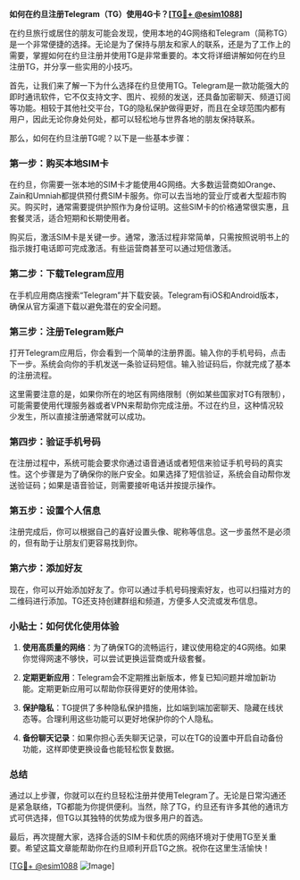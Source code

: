 **如何在约旦注册Telegram（TG）使用4G卡？[[TG💪+ @esim1088](https://t.me/s/esim1088)]**

在约旦旅行或居住的朋友可能会发现，使用本地的4G网络和Telegram（简称TG）是一个非常便捷的选择。无论是为了保持与朋友和家人的联系，还是为了工作上的需要，掌握如何在约旦注册并使用TG是非常重要的。本文将详细讲解如何在约旦注册TG，并分享一些实用的小技巧。

首先，让我们来了解一下为什么选择在约旦使用TG。Telegram是一款功能强大的即时通讯软件，它不仅支持文字、图片、视频的发送，还具备加密聊天、频道订阅等功能。相较于其他社交平台，TG的隐私保护做得更好，而且在全球范围内都有用户，因此无论你身处何处，都可以轻松地与世界各地的朋友保持联系。

那么，如何在约旦注册TG呢？以下是一些基本步骤：

### **第一步：购买本地SIM卡**
在约旦，你需要一张本地的SIM卡才能使用4G网络。大多数运营商如Orange、Zain和Umniah都提供预付费SIM卡服务。你可以去当地的营业厅或者大型超市购买。购买时，通常需要提供护照作为身份证明。这些SIM卡的价格通常很实惠，且套餐灵活，适合短期和长期使用者。

购买后，激活SIM卡是关键一步。通常，激活过程非常简单，只需按照说明书上的指示拨打电话即可完成激活。有些运营商甚至可以通过短信激活。

### **第二步：下载Telegram应用**
在手机应用商店搜索“Telegram”并下载安装。Telegram有iOS和Android版本，确保从官方渠道下载以避免潜在的安全问题。

### **第三步：注册Telegram账户**
打开Telegram应用后，你会看到一个简单的注册界面。输入你的手机号码，点击下一步。系统会向你的手机发送一条验证码短信。输入验证码后，你就完成了基本的注册流程。

这里需要注意的是，如果你所在的地区有网络限制（例如某些国家对TG有限制），可能需要使用代理服务器或者VPN来帮助你完成注册。不过在约旦，这种情况较少发生，所以直接注册通常就可以成功。

### **第四步：验证手机号码**
在注册过程中，系统可能会要求你通过语音通话或者短信来验证手机号码的真实性。这个步骤是为了确保你的账户安全。如果选择了短信验证，系统会自动帮你发送验证码；如果是语音验证，则需要接听电话并按提示操作。

### **第五步：设置个人信息**
注册完成后，你可以根据自己的喜好设置头像、昵称等信息。这一步虽然不是必须的，但有助于让朋友们更容易找到你。

### **第六步：添加好友**
现在，你可以开始添加好友了。你可以通过手机号码搜索好友，也可以扫描对方的二维码进行添加。TG还支持创建群组和频道，方便多人交流或发布信息。

### **小贴士：如何优化使用体验**
1. **使用高质量的网络**：为了确保TG的流畅运行，建议使用稳定的4G网络。如果你觉得网速不够快，可以尝试更换运营商或升级套餐。
   
2. **定期更新应用**：Telegram会不定期推出新版本，修复已知问题并增加新功能。定期更新应用可以帮助你获得更好的使用体验。

3. **保护隐私**：TG提供了多种隐私保护措施，比如端到端加密聊天、隐藏在线状态等。合理利用这些功能可以更好地保护你的个人隐私。

4. **备份聊天记录**：如果你担心丢失聊天记录，可以在TG的设置中开启自动备份功能，这样即使更换设备也能轻松恢复数据。

### **总结**
通过以上步骤，你就可以在约旦轻松注册并使用Telegram了。无论是日常沟通还是紧急联络，TG都能为你提供便利。当然，除了TG，约旦还有许多其他的通讯方式可供选择，但TG以其独特的优势成为很多用户的首选。

最后，再次提醒大家，选择合适的SIM卡和优质的网络环境对于使用TG至关重要。希望这篇文章能帮助你在约旦顺利开启TG之旅。祝你在这里生活愉快！

[[TG💪+ @esim1088](https://t.me/s/esim1088) ![Image](https://i.postimg.cc/4NQfJmqS/Snipaste-2025-05-13-00-14-12.png)]